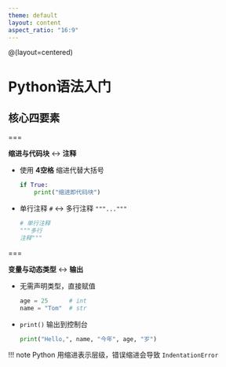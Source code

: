 ```yaml
---
theme: default
layout: content
aspect_ratio: "16:9"
---
```


@(layout=centered)

# Python语法入门
## 核心四要素

===  

**缩进与代码块** <-> **注释**
- 使用 **4空格** 缩进代替大括号  
  ```python
  if True:
      print("缩进即代码块")
  ```
- 单行注释 `#` <-> 多行注释 `"""..."""`  
  ```python
  # 单行注释
  """多行
  注释"""
  ```

===  

**变量与动态类型** <-> **输出**
- 无需声明类型，直接赋值  
  ```python
  age = 25      # int
  name = "Tom"  # str
  ```
- `print()` 输出到控制台  
  ```python
  print("Hello,", name, "今年", age, "岁")
  ```

!!! note
    Python 用缩进表示层级，错误缩进会导致 `IndentationError`